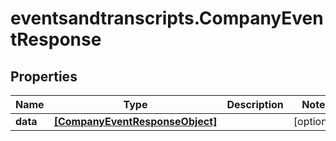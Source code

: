 # eventsandtranscripts.CompanyEventResponse

## Properties

Name | Type | Description | Notes
------------ | ------------- | ------------- | -------------
**data** | [**[CompanyEventResponseObject]**](CompanyEventResponseObject.md) |  | [optional] 


